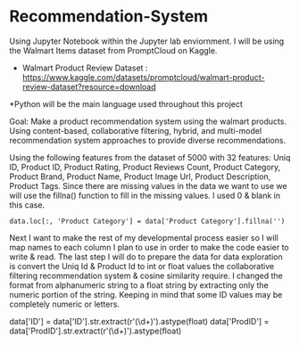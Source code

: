 ﻿# Recommendation-System
Using Jupyter Notebook within the Jupyter lab enviornment.
I will be using the Walmart Items dataset from PromptCloud on Kaggle. 
- Walmart Product Review Dataset : https://www.kaggle.com/datasets/promptcloud/walmart-product-review-dataset?resource=download

*Python will be the main language used throughout this project

Goal:
Make a product recommendation system using the walmart products. Using content-based, collaborative filtering, hybrid, and multi-model recommendation system approaches to provide diverse recommendations.

 Using the following features from the dataset of 5000 with 32 features:
 Uniq ID, Product ID, Product Rating, Product Reviews Count, Product Category, Product Brand, Product Name, Product Image Url, Product Description, Product Tags.
 Since there are missing values in the data we want to use we will use the fillna() function to fill in the missing values. I used 0 & blank in this case.
    
    data.loc[:, 'Product Category'] = data['Product Category'].fillna('')

Next I want to make the rest of my developmental process easier so I will map names to each column I plan to use in order to make the code easier to write & read.
The last step I will do to prepare the data for data exploration is convert the Uniq Id & Product Id to int or float values the collaborative filtering recommendation system & cosine similarity require.
I changed the format from alphanumeric string to a float string by extracting only the numeric portion of the string. Keeping in mind that some ID values may be completely numeric or letters.

  data['ID'] = data['ID'].str.extract(r'(\d+)').astype(float)
  data['ProdID'] = data['ProdID'].str.extract(r'(\d+)').astype(float)
